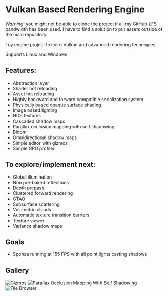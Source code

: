 # Vulkan Based Rendering Engine
*Warning*: you might not be able to clone the project if all my GitHub LFS bandwidth has been used. I have to find a solution to put assets outside of the main repository.

Toy engine project to learn Vulkan and advanced rendering techniques.

Supports Linux and Windows.

## Features:
* Abstraction layer
* Shader hot reloading
* Asset hot reloading
* Highly backward and forward compatible serialization system
* Physically based opaque surface shading
* Image based lighting
* HDR textures
* Cascaded shadow maps
* Parallax occlusion mapping with self shadowing
* Bloom
* Omnidirectional shadow maps
* Simple editor with gizmos
* Simple GPU profiler

## To explore/implement next:
* Global illumination
* Non pre-baked reflections
* Depth prepass
* Clustered forward rendering
* GTAO
* Subsurface scattering
* Volumetric clouds
* Automatic texture transition barriers
* Texture viewer
* Variance shadow maps

## Goals
* Sponza running at 155 FPS with all point lights casting shadows

## Gallery
![Gizmos](Screenshots/gizmo.gif)
![Parallax Occlusion Mapping With Self Shadowing](Screenshots/parallax_occlusion_mapping_with_shadows.gif)
![File Browser](Screenshots/file_browser.png)
